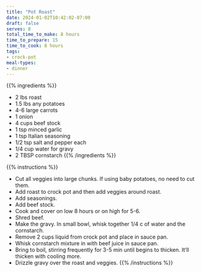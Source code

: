 ```yaml
---
title: "Pot Roast"
date: 2024-01-02T10:42:02-07:00
draft: false
serves: 8
total_time_to_make: 8 hours
time_to_prepare: 15
time_to_cook: 8 hours
tags:
- crock-pot
meal-types:
- dinner
---
```


{{% ingredients %}}
- 2 lbs roast
- 1.5 lbs any potatoes
- 4-6 large carrots
- 1 onion
- 4 cups beef stock
- 1 tsp minced garlic
- 1 tsp Italian seasoning
- 1/2 tsp salt and pepper each
- 1/4 cup water for gravy
- 2 TBSP cornstarch
{{% /ingredients %}}

{{% instructions %}}
- Cut all veggies into large chunks. If using baby potatoes, no need to cut them.
- Add roast to crock pot and then add veggies around roast.
- Add seasonings.
- Add beef stock.
- Cook and cover on low 8 hours or on high for 5-6.
- Shred beef.
- Make the gravy. In small bowl, whisk together 1/4 c of water and the cornstarch.
- Remove 2 cups liquid from crock pot and place in sauce pan.
- Whisk cornstarch mixture in with beef juice in sauce pan.
- Bring to boil, stirring frequently for 3-5 min until begins to thicken. It’ll thicken with cooling more.
- Drizzle gravy over the roast and veggies.
{{% /instructions %}}
